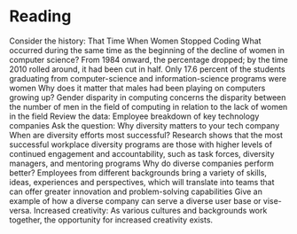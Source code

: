 # Reading

Consider the history: That Time When Women Stopped Coding
What occurred during the same time as the beginning of the decline of women in computer science? From 1984 onward, the percentage dropped; by the time 2010 rolled around, it had been cut in half. Only 17.6 percent of the students graduating from computer-science and information-science programs were women
Why does it matter that males had been playing on computers growing up? Gender disparity in computing concerns the disparity between the number of men in the field of computing in relation to the lack of women in the field
Review the data: Employee breakdown of key technology companies
Ask the question: Why diversity matters to your tech company
When are diversity efforts most successful? Research shows that the most successful workplace diversity programs are those with higher levels of continued engagement and accountability, such as task forces, diversity managers, and mentoring programs
Why do diverse companies perform better? Employees from different backgrounds bring a variety of skills, ideas, experiences and perspectives, which will translate into teams that can offer greater innovation and problem-solving capabilities
Give an example of how a diverse company can serve a diverse user base or vise-versa. Increased creativity: As various cultures and backgrounds work together, the opportunity for increased creativity exists.
